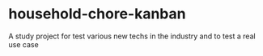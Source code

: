 # household-chore-kanban
A study project for test various new techs in the industry and to test a real use case
